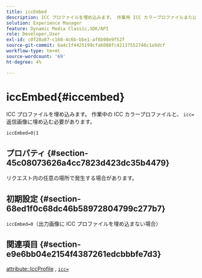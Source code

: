 ```yaml
---
title: iccEmbed
description: ICC プロファイルを埋め込みます。 作業用 ICC カラープロファイルまたは「icc=」で指定されたプロファイルを返信画像に埋め込むかどうかを指定します。
solution: Experience Manager
feature: Dynamic Media Classic,SDK/API
role: Developer,User
exl-id: c0f28a87-c168-4c6b-bbe1-af6b98e9f52f
source-git-commit: 6a4c1f4425199cfa6088fc42137552748c1a9dcf
workflow-type: tm+mt
source-wordcount: '69'
ht-degree: 4%

---
```


# iccEmbed{#iccembed}

ICC プロファイルを埋め込みます。 作業中の ICC カラープロファイルと、 `icc=` 返信画像に埋め込む必要があります。

`iccEmbed=0|1`

## プロパティ {#section-45c08073626a4cc7823d423dc35b4479}

リクエスト内の任意の場所で発生する場合があります。

## 初期設定 {#section-68ed1f0c68dc46b58972804799c277b7}

`iccEmbed=0`（出力画像に ICC プロファイルを埋め込まない場合）

## 関連項目 {#section-e9e6bb04e2154f4387261edcbbbfe7d3}

[attribute::IccProfile](../../../../../ir-api/material-cat/image-rendering-api-ref/c-ir-material-catalog/c-ir-attributes-reference/r-ir-iccprofilegray.md#reference-712f1d0dcca748df9aaf495681bb39e6) , [`icc=`](../../../../../ir-api/http-protocol/image-rendering-api-ref/c-ir-http-protocol-ref/c-ir-http-protocol-command-reference/r-ir-icc.md#reference-86a2fff3cef24982ad2063d977a16e06)
